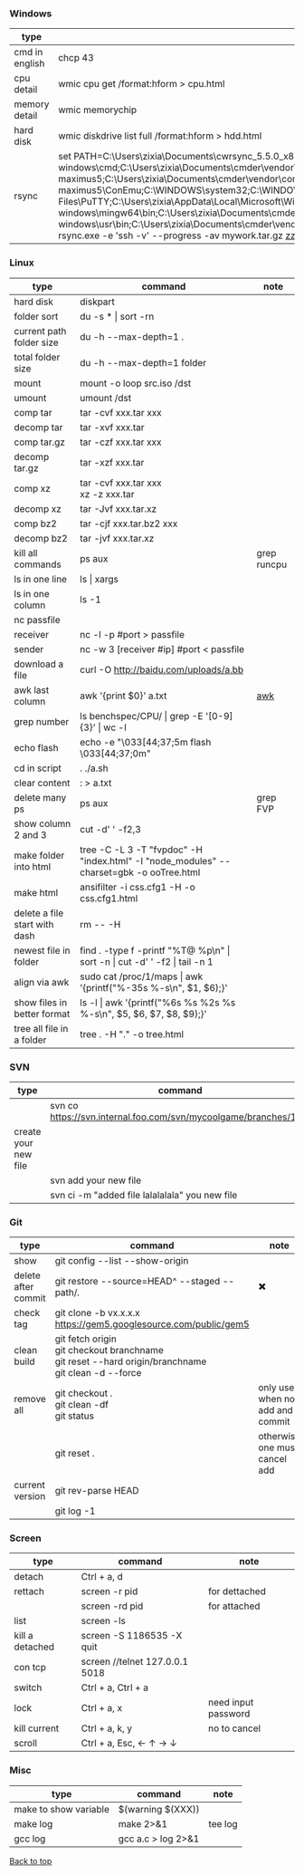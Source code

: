 ### Windows

| type | command | note |
| -----| ---- | ---- |
| cmd in english | chcp 43 |  
| cpu detail | wmic cpu get /format:hform > cpu.html | 
| memory detail | wmic memorychip |  
| hard disk | wmic diskdrive list full /format:hform > hdd.html |
| rsync | set PATH=C:\Users\zixia\Documents\cwrsync_5.5.0_x86_free\bin;C:\Users\zixia\Documents\cmder\vendor\git-for-windows\cmd;C:\Users\zixia\Documents\cmder\vendor\conemu-maximus5\ConEmu\Scripts;C:\Users\zixia\Documents\cmder\vendor\conemu-maximus5;C:\Users\zixia\Documents\cmder\vendor\conemu-maximus5\ConEmu;C:\WINDOWS\system32;C:\WINDOWS;C:\WINDOWS\System32\Wbem;C:\WINDOWS\System32\WindowsPowerShell\v1.0\;C:\Program Files\PuTTY\;C:\Users\zixia\AppData\Local\Microsoft\WindowsApps;C:\Users\zixia\Documents\cmder\vendor\git-for-windows\mingw64\bin;C:\Users\zixia\Documents\cmder\vendor\git-for-windows\usr\bin;C:\Users\zixia\Documents\cmder\vendor\bin;C:\Users\zixia\Documents\cmder;<br>rsync.exe -e 'ssh -v' --progress -av mywork.tar.gz zzx@192.168.10.85:/home/zzx | 

### Linux

| type | command | note |
| -----| ---- | ---- |
| hard disk | diskpart | |
| folder sort |  du -s * \| sort -rn | |
| current path folder size|du -h --max-depth=1 .||
| total folder size |du -h --max-depth=1 folder||
| mount | mount -o loop src.iso /dst | |
| umount | umount /dst | |
| comp tar | tar -cvf xxx.tar xxx | |
| decomp tar | tar -xvf xxx.tar | |
| comp tar.gz | tar -czf xxx.tar xxx | |
| decomp tar.gz | tar -xzf xxx.tar | |
| comp xz | tar -cvf xxx.tar xxx<br>xz -z xxx.tar | |
|decomp xz | tar -Jvf xxx.tar.xz | |
| comp bz2 | tar -cjf xxx.tar.bz2 xxx | |
|decomp bz2 | tar -jvf xxx.tar.xz | |
| kill all commands |ps aux | grep runcpu |  awk {'print $2}' | sudo xargs kill -9| root no need sudo|
| ls in one line | ls \| xargs| |
| ls in one column | ls -1 | |
| nc passfile | | |
| receiver | nc -l -p #port > passfile | |
| sender | nc -w 3 [receiver #ip] #port < passfile | |
|download a file|curl -O http://baidu.com/uploads/a.bb||
| awk last column | awk '{print $0}' a.txt | [awk](Command_AWK.md) |
| grep number |ls benchspec/CPU/ \| grep -E '[0-9]{3}' \| wc -l||
| echo flash |echo -e "\033[44;37;5m flash \033[44;37;0m"||
| cd in script |. ./a.sh||
| clear content| : > a.txt ||
|delete many ps|ps aux | grep FVP | awk '{print $2}' | xargs kill -9|
|show column 2 and 3|cut -d' ' -f2,3|
|make folder into html|tree -C -L 3 -T "fvpdoc" -H "index.html" -I "node_modules" --charset=gbk -o ooTree.html|
|make html|ansifilter -i css.cfg1 -H -o css.cfg1.html|
|delete a file start with dash|rm -- -H|
|newest file in folder|find . -type f -printf "%T@ %p\n" \| sort -n \| cut -d' ' -f2 \| tail -n 1|
|align via awk|sudo cat /proc/1/maps \| awk '{printf("%-35s %-s\n", $1, $6);}'|
|show files in better format|ls -l \| awk '{printf("%6s %s %2s %s %-s\n", $5, $6, $7, $8, $9);}'|
|tree all file in a folder|tree . -H "." -o tree.html|

<!---
div class="special-class" markdown="1"
is not working...


-->


### SVN
| type | command | note |
| -----| ---- | ---- |
||svn co https://svn.internal.foo.com/svn/mycoolgame/branches/1.81||
|create your new file|||
||svn add your new file||
||svn ci -m "added file lalalalala" you new file||

### Git
| type | command | note |
| -----| ---- | ---- |
| show |  git config --list --show-origin | |
| delete after commit | git restore --source=HEAD^ --staged  -- path/*.* | :heavy_multiplication_x: |
| check tag |git clone -b vx.x.x.x https://gem5.googlesource.com/public/gem5||
| clean build |git fetch origin<br>git checkout branchname<br>git reset --hard origin/branchname<br>git  clean -d --force||
| remove all|git checkout .<br>git clean -df<br>git status|only use when no add and commit|
|           |git reset .|otherwise one must cancel add |
| current version|git rev-parse HEAD||
|                |git log -1||




### Screen
| type | command | note |
| -----| ---- | ---- |
|detach |  Ctrl + a, d | |
|rettach |  screen -r pid | for dettached |
| |  screen -rd pid | for attached |
|list |  screen -ls | |
|kill a detached|screen -S 1186535 -X quit||
|con tcp|screen //telnet 127.0.0.1 5018||
|switch|Ctrl + a, Ctrl + a||
|lock|Ctrl + a, x|need input password|
|kill current|Ctrl + a, k, y|no to cancel|
|scroll| Ctrl + a, Esc, ← ↑ → ↓ |


### Misc
| type | command | note |
| -----| ---- | ---- |
| make to show variable |  $(warning  $(XXX)) | |
| make log | make 2>&1 | tee log | |
| gcc log | gcc a.c > log 2>&1 | |


<a href="#top">Back to top</a>
